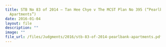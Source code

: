 ```yaml
---
title: STB No 83 of 2014 – Tan Hee Chye v The MCST Plan No 395 (“Pearlbank
  Apartments”)
date: 2016-01-04
layout: file
description: ""
image: ""
file_url: /files/Judgments/2016/stb-83-of-2014-pearlbank-apartments.pdf
---
```

